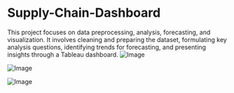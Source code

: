 # Supply-Chain-Dashboard
This project focuses on data preprocessing, analysis, forecasting, and visualization. It involves cleaning and preparing the dataset, formulating key analysis questions, identifying trends for forecasting, and presenting insights through a Tableau dashboard.
![Image](https://github.com/user-attachments/assets/043b8a57-4676-4f27-af20-ad702b87045f)

![Image](https://github.com/user-attachments/assets/1e4956c1-70e7-4af5-922f-99a5f0879d1c)

![Image](https://github.com/user-attachments/assets/14b5ba40-8a7a-49db-af37-92a812a16a9d)
